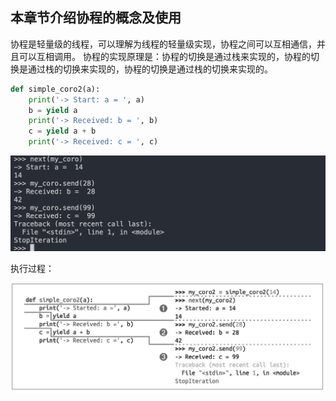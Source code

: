 ## 本章节介绍协程的概念及使用

 协程是轻量级的线程，可以理解为线程的轻量级实现，协程之间可以互相通信，并且可以互相调用。
 协程的实现原理是：协程的切换是通过栈来实现的，协程的切换是通过栈的切换来实现的，协程的切换是通过栈的切换来实现的。





```python
def simple_coro2(a):
    print('-> Start: a = ', a)
    b = yield a
    print('-> Received: b = ', b)
    c = yield a + b
    print('-> Received: c = ', c)
```

![image-20241217002800001](images/image-20241217002800001.png)



执行过程：

![image-20241217002626756](images/image-20241217002626756.png)







